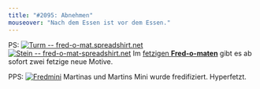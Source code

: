 ```yaml
---
title: "#2095: Abnehmen"
mouseover: "Nach dem Essen ist vor dem Essen."
---
```


PS:
<a href="http://fred-o-mat.spreadshirt.net"><img src="http://www.fonflatter.de/bilder/turm_s.png" alt="Turm -- fred-o-mat.spreadshirt.net" /><img src="http://www.fonflatter.de/bilder/stein_s.png" alt="Stein -- fred-o-mat-spreadshirt.net" /></a>
Im <a href="http://fred-o-mat.spreadshirt.net">fetzigen <strong>Fred-o-maten</strong></a> gibt es ab sofort zwei fetzige neue Motive.

PPS:
<a href="http://www.fonflatter.de/post"><img src="http://www.fonflatter.de/bilder/post/fredmini_s.jpg" alt="Fredmini" /></a>
Martinas und Martins Mini wurde fredifiziert.
Hyperfetzt.


